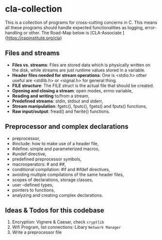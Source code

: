 # cla-collection

This is a collection of programs for cross-cutting concerns in C. This means all these programs should handle expected functionalities as logging, error-handling or other.
The Road-Map below is [CLA-Associate ]{https://cppinstitute.org/cla}

## Files and streams

- **Files vs. streams**: Files are stored data which is physically written on the disk, while streams are just runtime values stored in a variable.
- **Header files needed for stream operations**: One is <stdio.h> other useful are <stdlib.h> or <signal.h> for general thing.
- **FILE structure**: The FILE struct is the actual file that should be created.
- **Opening and closing a stream**: open modes, errno variable,
- **Reading and writing** to/from a stream,
- **Predefined streams**: stdin, stdout and stderr,
- **Stream manipulation**: fgetc(), fputc(), fgets() and fputs() functions,
- **Raw input/output**: fread() and fwrite() functions.

## Preprocessor and complex declarations

- preprocessor,
- #include: how to make use of a header file,
- #define: simple and parameterized macros,
- #undef directive,
- predefined preprocessor symbols,
- macrooperators: # and ##,
- conditional compilation: #if and #ifdef directives,
- avoiding multiple compilations of the same header files,
- scopes of declarations, storage classes,
- user –defined types,
- pointers to functions,
- analyzing and creating complex declarations.

## Ideas & Todos for this codebase

1. Encryption: Vignere & Caesar, check `cryptlib`
2. Wifi Program, list connections: Libary `Network Manager`
3. Write a preprocessor file
